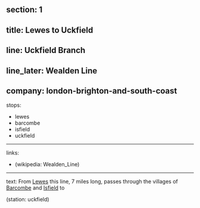﻿section: 1
----
title: Lewes to Uckfield
----
line: Uckfield Branch
----
line_later: Wealden Line
----
company: london-brighton-and-south-coast
----
stops:
- lewes
- barcombe
- isfield
- uckfield
----
links:
- (wikipedia: Wealden_Line)
----
text: From [Lewes](/stations/lewes) this line, 7 miles long, passes through the villages of [Barcombe](/stations/barcombe) and [Isfield](/stations/isfield) to

(station: uckfield)

